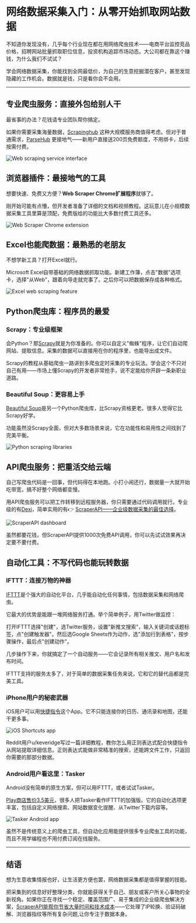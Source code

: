 # 网络数据采集入门：从零开始抓取网站数据

不知道你发现没有，几乎每个行业现在都在用网络爬虫技术——电商平台监控竞品价格，招聘网站批量抓取职位信息，投资机构追踪市场动态。大公司都在靠这个赚钱，为什么我们不试试？

学会网络数据采集，你能找到全网最低价，为自己的生意挖掘潜在客户，甚至发现隐藏的工作机会。数据就是钱，只是看你会不会用。

---

## 专业爬虫服务：直接外包给别人干

最省事的办法？花钱请专业团队帮你搞定。

如果你需要采集海量数据，[Scrapinghub](https://www.scrapinghub.com/) 这种大规模服务商值得考虑。但对于普通需求，[ParseHub](https://www.parsehub.com/) 更接地气——新用户直接送200页免费额度，不用绑卡，后续按需付费。

![Web scraping service interface](image/95228679.webp)

## 浏览器插件：最接地气的工具

想要快速、免费又方便？**Web Scraper Chrome扩展程序**就够了。

刚开始可能有点懵，但开发者准备了详细的文档和视频教程。这玩意儿在小规模数据采集工具里算是顶配，免费版给的功能比大多数付费工具还多。

![Web Scraper Chrome extension](image/81634316.webp)

## Excel也能爬数据：最熟悉的老朋友

不想学新工具？打开Excel就行。

Microsoft Excel自带基础的网络数据抓取功能。新建工作簿，点击"数据"选项卡，选择"从Web"，跟着向导走就完事了。之后你可以把数据保存成各种格式。

![Excel web scraping feature](image/581320789550375.webp)

## Python爬虫库：程序员的最爱

### Scrapy：专业级框架

会Python？那[Scrapy](https://scrapy.org/)就是为你准备的。你可以自定义"蜘蛛"程序，让它们自动爬网站、提取信息。采集的数据可以直接用在你的程序里，也能导出成文件。

Scrapy的教程从基础爬虫一路讲到多爬虫定时采集的专业玩法。学会这个不只对自己有用——市场上懂Scrapy的开发者非常抢手，说不定能给你开辟一条新职业道路。

### Beautiful Soup：更容易上手

[Beautiful Soup](https://www.crummy.com/software/BeautifulSoup/bs4/doc/)是另一个Python爬虫库，比Scrapy资格更老。很多人觉得它比Scrapy好学。

功能虽然没Scrapy全面，但对大多数场景来说，它在功能性和易用性之间找到了完美平衡。

![Python scraping libraries](image/9807701453469783.webp)

## API爬虫服务：把重活交给云端

自己写爬虫代码是一回事，但代码得在本地跑。小打小闹还行，数据量一大就开始吃带宽，搞不好整个网络都变慢。

用API爬虫服务可以把工作转移到远程服务器，你只需要通过代码调用就行。专业级的有[Dexi](https://www.dexi.io/)，简单实用的有👉 [ScraperAPI——企业级数据采集的最佳选择](https://www.scraperapi.com/?fp_ref=coupons)。

![ScraperAPI dashboard](image/793231569170.webp)

虽然都要花钱，但ScraperAPI提供1000次免费API调用，你可以先试试效果再决定要不要付费。

## 自动化工具：不写代码也能玩转数据

### IFTTT：连接万物的神器

[IFTTT](https://ifttt.com/)是个强大的自动化平台，几乎能自动化任何事情，包括数据采集和网络爬虫。

它最大的优势是能跟一堆网络服务打通。举个简单例子，用Twitter做监控：

打开IFTTT选择"创建"，选Twitter服务，设置"新推文搜索"，输入关键词或话题标签，点"创建触发器"。然后选Google Sheets作为动作，选"添加行到表格"，按步骤操作，最后点"创建动作"。

几步操作下来，你就搞定了一个自动服务——它会记录所有相关推文、用户名和发布时间。

IFTTT支持的服务太多了，对于简单的数据采集任务来说，它和它的替代品都是完美工具。

### iPhone用户的秘密武器

iOS用户可以用[快捷指令](https://apps.apple.com/us/app/shortcuts/id915249334)这个App。它不只能连接你的日历、通讯录和地图，还能干更多事。

![iOS Shortcuts app](image/638920659958284.webp)

Reddit用户u/keveridge写过一篇详细教程，教你怎么用正则表达式配合快捷指令从网站提取详细信息。正则表达式能做非常精准的搜索，还能跨文件工作，只返回你需要的那部分数据。

### Android用户看这里：Tasker

Android没有简单的原生方案，但可以用IFTTT，或者试试Tasker。

[Play商店售价3.5美元](https://play.google.com/store/apps/details?id=net.dinglisch.android.taskerm&hl=en_US)，很多人把Tasker看作IFTTT的加强版。它的自动化选项更丰富，包括自定义网络搜索、网站数据变化提醒、从Twitter下载内容等。

![Tasker Android app](image/3571974021.webp)

虽然不是传统意义上的爬虫工具，但自动化应用能提供很多专业爬虫工具的功能，而且不用学编程也不用付费订阅在线服务。

---

## 结语

想为生意收集情报也好，让生活更方便也罢，网络数据采集都是值得掌握的技能。

把采集到的信息好好整理分类，你就能获得关于自己、朋友或客户所关心事物的全新视角。如果你正在寻找一个稳定、覆盖范围广、易于集成的企业级爬虫解决方案，[ScraperAPI能帮你节省大量时间和技术成本](https://www.scraperapi.com/?fp_ref=coupons)——它处理了IP轮换、验证码破解、浏览器指纹等所有复杂问题,让你专注于数据本身。
